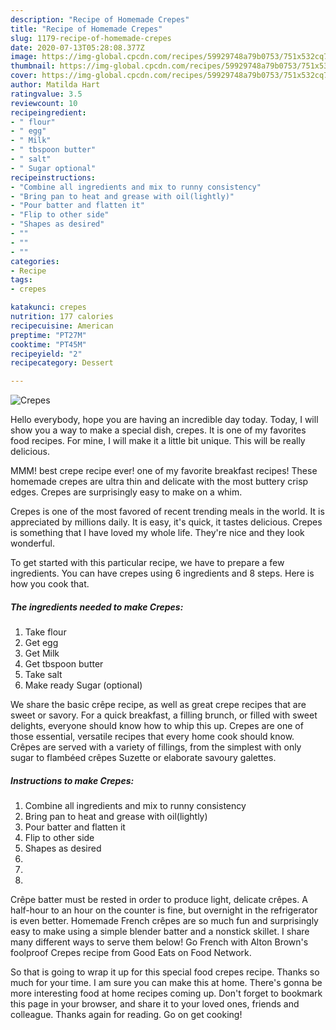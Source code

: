```yaml
---
description: "Recipe of Homemade Crepes"
title: "Recipe of Homemade Crepes"
slug: 1179-recipe-of-homemade-crepes
date: 2020-07-13T05:28:08.377Z
image: https://img-global.cpcdn.com/recipes/59929748a79b0753/751x532cq70/crepes-recipe-main-photo.jpg
thumbnail: https://img-global.cpcdn.com/recipes/59929748a79b0753/751x532cq70/crepes-recipe-main-photo.jpg
cover: https://img-global.cpcdn.com/recipes/59929748a79b0753/751x532cq70/crepes-recipe-main-photo.jpg
author: Matilda Hart
ratingvalue: 3.5
reviewcount: 10
recipeingredient:
- " flour"
- " egg"
- " Milk"
- " tbspoon butter"
- " salt"
- " Sugar optional"
recipeinstructions:
- "Combine all ingredients and mix to runny consistency"
- "Bring pan to heat and grease with oil(lightly)"
- "Pour batter and flatten it"
- "Flip to other side"
- "Shapes as desired"
- ""
- ""
- ""
categories:
- Recipe
tags:
- crepes

katakunci: crepes 
nutrition: 177 calories
recipecuisine: American
preptime: "PT27M"
cooktime: "PT45M"
recipeyield: "2"
recipecategory: Dessert

---
```



![Crepes](https://img-global.cpcdn.com/recipes/59929748a79b0753/751x532cq70/crepes-recipe-main-photo.jpg)

Hello everybody, hope you are having an incredible day today. Today, I will show you a way to make a special dish, crepes. It is one of my favorites food recipes. For mine, I will make it a little bit unique. This will be really delicious.

MMM! best crepe recipe ever! one of my favorite breakfast recipes! These homemade crepes are ultra thin and delicate with the most buttery crisp edges. Crepes are surprisingly easy to make on a whim.

Crepes is one of the most favored of recent trending meals in the world. It is appreciated by millions daily. It is easy, it's quick, it tastes delicious. Crepes is something that I have loved my whole life. They're nice and they look wonderful.


To get started with this particular recipe, we have to prepare a few ingredients. You can have crepes using 6 ingredients and 8 steps. Here is how you cook that.

<!--inarticleads1-->

##### The ingredients needed to make Crepes:

1. Take  flour
1. Get  egg
1. Get  Milk
1. Get  tbspoon butter
1. Take  salt
1. Make ready  Sugar (optional)


We share the basic crêpe recipe, as well as great crepe recipes that are sweet or savory. For a quick breakfast, a filling brunch, or filled with sweet delights, everyone should know how to whip this up. Crepes are one of those essential, versatile recipes that every home cook should know. Crêpes are served with a variety of fillings, from the simplest with only sugar to flambéed crêpes Suzette or elaborate savoury galettes. 

<!--inarticleads2-->

##### Instructions to make Crepes:

1. Combine all ingredients and mix to runny consistency
1. Bring pan to heat and grease with oil(lightly)
1. Pour batter and flatten it
1. Flip to other side
1. Shapes as desired
1. 
1. 
1. 


Crêpe batter must be rested in order to produce light, delicate crêpes. A half-hour to an hour on the counter is fine, but overnight in the refrigerator is even better. Homemade French crêpes are so much fun and surprisingly easy to make using a simple blender batter and a nonstick skillet. I share many different ways to serve them below! Go French with Alton Brown&#39;s foolproof Crepes recipe from Good Eats on Food Network. 

So that is going to wrap it up for this special food crepes recipe. Thanks so much for your time. I am sure you can make this at home. There's gonna be more interesting food at home recipes coming up. Don't forget to bookmark this page in your browser, and share it to your loved ones, friends and colleague. Thanks again for reading. Go on get cooking!
